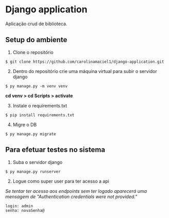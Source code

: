 # Django application
Aplicação crud de biblioteca.

## Setup do ambiente 
1. Clone o repositório 

``` 
$ git clone https://github.com/carolinamaciel1/django-application.git
```

2. Dentro do repositório crie uma máquina virtual para subir o servidor django 

```
$ py manage.py -m venv venv
```
**cd venv > cd Scripts > activate**


3. Instale o requirements.txt

```
$ pip install requirements.txt
```

4. Migre o DB

```
$ py manage.py migrate
```



## Para efetuar testes no sistema

1. Suba o servidor django

```
$ py manage.py runserver
```

2. Logue como super user para ter acesso a api 

_Se tentar ter acesso aos endpoints sem ter logado aparecerá uma mensagem de "Authentication credentials were not provided."_

```
login: admin
senha: novaSenha@
```
